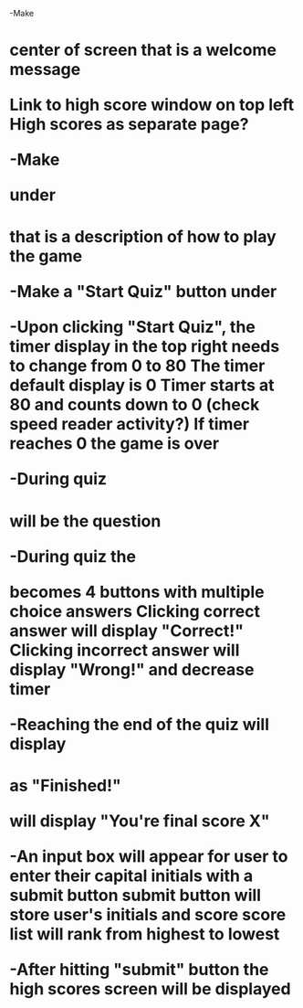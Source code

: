 -Make <h1> center of screen that is a welcome message

Link to high score window on top left
    High scores as separate page?

-Make <p> under <h1> that is a description of how to play the game

-Make a "Start Quiz" button under <p>

-Upon clicking "Start Quiz", the timer display in the top right needs to change from 0 to 80
    The timer default display is 0
    Timer starts at 80 and counts down to 0 (check speed reader activity?)
    If timer reaches 0 the game is over

-During quiz <h1> will be the question

-During quiz the <p> becomes 4 buttons with multiple choice answers
    Clicking correct answer will display "Correct!" 
    Clicking incorrect answer will display "Wrong!" and decrease timer

-Reaching the end of the quiz will display <h1> as "Finished!"
    <p> will display "You're final score X"

-An input box will appear for user to enter their capital initials with a submit button
    submit button will store user's initials and score 
    score list will rank from highest to lowest

-After hitting "submit" button the high scores screen will be displayed

